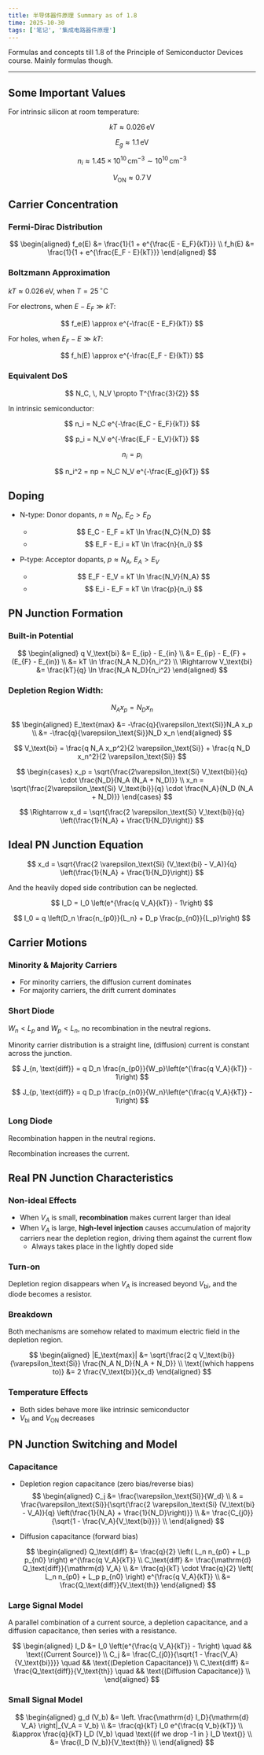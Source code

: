 ```yaml
---
title: 半导体器件原理 Summary as of 1.8
time: 2025-10-30
tags: ['笔记', '集成电路器件原理']
---
```


Formulas and concepts till 1.8 of the Principle of Semiconductor Devices course. Mainly formulas though.

---

## Some Important Values

For intrinsic silicon at room temperature:

$$
kT \approx 0.026 \, \text{eV}
$$

$$
E_g \approx 1.1 \, \text{eV}
$$

$$
n_i \approx 1.45 \times 10^{10} \, \text{cm}^{-3} \sim 10^{10} \, \text{cm}^{-3}
$$

$$
V_\text{ON} \approx 0.7 \, \text{V}
$$

## Carrier Concentration

### Fermi-Dirac Distribution

$$
\begin{aligned}
f_e(E) &= \frac{1}{1 + e^{\frac{E - E_F}{kT}}} \\
f_h(E) &= \frac{1}{1 + e^{\frac{E_F - E}{kT}}}
\end{aligned}
$$

### Boltzmann Approximation

$kT \approx 0.026 \, \text{eV}$, when $T = 25 \, {}^\circ \text{C}$

For electrons, when $E - E_F \gg kT$:

$$
f_e(E) \approx e^{-\frac{E - E_F}{kT}}
$$

For holes, when $E_F - E \gg kT$:

$$
f_h(E) \approx e^{-\frac{E_F - E}{kT}}
$$

### Equivalent DoS

$$
N_C, \, N_V \propto T^{\frac{3}{2}}
$$

In intrinsic semiconductor:

$$
n_i = N_C e^{-\frac{E_C - E_F}{kT}}
$$

$$
p_i = N_V e^{-\frac{E_F - E_V}{kT}}
$$

$$
n_i = p_i
$$

$$
n_i^2 = np = N_C N_V e^{-\frac{E_g}{kT}}
$$

## Doping

- N-type: Donor dopants, $n \approx N_D$, $E_C > E_D$
  - $$
    E_C - E_F = kT \ln \frac{N_C}{N_D}
    $$
  - $$
      E_F - E_i = kT \ln \frac{n}{n_i}
    $$

- P-type: Acceptor dopants, $p \approx N_A$, $E_A > E_V$
  - $$
    E_F - E_V = kT \ln \frac{N_V}{N_A}
    $$
  - $$
      E_i - E_F = kT \ln \frac{p}{n_i}
    $$

## PN Junction Formation

### Built-in Potential

$$
\begin{aligned}
q V_\text{bi} &= E_{ip} - E_{in} \\
&= E_{ip} - E_{F} + (E_{F} - E_{in}) \\
&= kT \ln \frac{N_A N_D}{n_i^2} \\
\Rightarrow V_\text{bi} &= \frac{kT}{q} \ln \frac{N_A N_D}{n_i^2}
\end{aligned}
$$

### Depletion Region Width:

$$
N_A x_p = N_D x_n
$$

$$
\begin{aligned}
E_\text{max} &= -\frac{q}{\varepsilon_\text{Si}}N_A x_p \\
&= -\frac{q}{\varepsilon_\text{Si}}N_D x_n
\end{aligned}
$$

$$
V_\text{bi} = \frac{q N_A x_p^2}{2 \varepsilon_\text{Si}} + \frac{q N_D x_n^2}{2 \varepsilon_\text{Si}}
$$

$$
\begin{cases}
x_p = \sqrt{\frac{2\varepsilon_\text{Si} V_\text{bi}}{q} \cdot \frac{N_D}{N_A (N_A + N_D)}} \\
x_n = \sqrt{\frac{2\varepsilon_\text{Si} V_\text{bi}}{q} \cdot \frac{N_A}{N_D (N_A + N_D)}}
\end{cases}
$$

$$
\Rightarrow x_d = \sqrt{\frac{2 \varepsilon_\text{Si} V_\text{bi}}{q} \left(\frac{1}{N_A} + \frac{1}{N_D}\right)}
$$

## Ideal PN Junction Equation

$$
x_d = \sqrt{\frac{2 \varepsilon_\text{Si} (V_\text{bi} - V_A)}{q} \left(\frac{1}{N_A} + \frac{1}{N_D}\right)}
$$

And the heavily doped side contribution can be neglected.

$$
I_D = I_0 \left(e^{\frac{q V_A}{kT}} - 1\right)
$$

$$
I_0 = q \left(D_n \frac{n_{p0}}{L_n} + D_p \frac{p_{n0}}{L_p}\right)
$$

## Carrier Motions

### Minority & Majority Carriers

- For minority carriers, the diffusion current dominates
- For majority carriers, the drift current dominates

### Short Diode

$W_n < L_p$ and $W_p < L_n$, no recombination in the neutral regions.

Minority carrier distribution is a straight line, (diffusion) current is constant across the junction.

$$
J_{n, \text{diff}} = q D_n \frac{n_{p0}}{W_p}\left(e^{\frac{q V_A}{kT}} - 1\right)
$$

$$
J_{p, \text{diff}} = q D_p \frac{p_{n0}}{W_n}\left(e^{\frac{q V_A}{kT}} - 1\right)
$$

### Long Diode

Recombination happen in the neutral regions.

Recombination increases the current.

## Real PN Junction Characteristics

### Non-ideal Effects

- When $V_A$ is small, **recombination** makes current larger than ideal
- When $V_A$ is large, **high-level injection** causes accumulation of majority carriers near the depletion region, driving them against the current flow
  - Always takes place in the lightly doped side

### Turn-on

Depletion region disappears when $V_A$ is increased beyond $V_\text{bi}$, and the diode becomes a resistor.

### Breakdown

Both mechanisms are somehow related to maximum electric field in the depletion region.

$$
\begin{aligned}
|E_\text{max}| &= \sqrt{\frac{2 q V_\text{bi}}{\varepsilon_\text{Si}} \frac{N_A N_D}{N_A + N_D}} \\
\text{(which happens to)} &= 2 \frac{V_\text{bi}}{x_d}
\end{aligned}
$$

### Temperature Effects

- Both sides behave more like intrinsic semiconductor
- $V_\text{bi}$ and $V_\text{ON}$ decreases

## PN Junction Switching and Model

### Capacitance

- Depletion region capacitance (zero bias/reverse bias)
  $$
  \begin{aligned}
  C_j &= \frac{\varepsilon_\text{Si}}{W_d} \\
    & = \frac{\varepsilon_\text{Si}}{\sqrt{\frac{2 \varepsilon_\text{Si} (V_\text{bi} - V_A)}{q} \left(\frac{1}{N_A} + \frac{1}{N_D}\right)}} \\
    &= \frac{C_{j0}}{\sqrt{1 - \frac{V_A}{V_\text{bi}}}} \\
  \end{aligned}
  $$
- Diffusion capacitance (forward bias)

  $$
  \begin{aligned}
  Q_\text{diff} &= \frac{q}{2} \left( L_n n_{p0} + L_p p_{n0} \right) e^{\frac{q V_A}{kT}} \\
  C_\text{diff} &= \frac{\mathrm{d} Q_\text{diff}}{\mathrm{d} V_A} \\
  &= \frac{q}{kT} \cdot \frac{q}{2} \left( L_n n_{p0} + L_p p_{n0} \right) e^{\frac{q V_A}{kT}} \\
  &= \frac{Q_\text{diff}}{V_\text{th}}
  \end{aligned}
  $$

### Large Signal Model

A parallel combination of a current source, a depletion capacitance, and a diffusion capacitance, then series with a resistance.

$$
\begin{aligned}
I_D &= I_0 \left(e^{\frac{q V_A}{kT}} - 1\right) \quad && \text{(Current Source)} \\
C_j &= \frac{C_{j0}}{\sqrt{1 - \frac{V_A}{V_\text{bi}}}} \quad && \text{(Depletion Capacitance)} \\
C_\text{diff} &= \frac{Q_\text{diff}}{V_\text{th}} \quad && \text{(Diffusion Capacitance)} \\
\end{aligned}
$$

### Small Signal Model

$$
\begin{aligned}
g_d (V_b) &= \left. \frac{\mathrm{d} I_D}{\mathrm{d} V_A} \right|_{V_A = V_b} \\
&= \frac{q}{kT} I_0 e^{\frac{q V_b}{kT}} \\
&\approx \frac{q}{kT} I_D (V_b) \quad \text{(if we drop -1 in } I_D \text{)} \\
&= \frac{I_D (V_b)}{V_\text{th}} \\
\end{aligned}
$$
